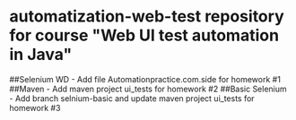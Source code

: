 # automatization-web-test repository for course "Web UI test automation in Java"

##Selenium WD - Add file Automationpractice.com.side for homework #1
##Maven - Add maven project ui_tests for homework #2
##Basic Selenium -  Add branch selnium-basic and update  maven project ui_tests for homework #3

